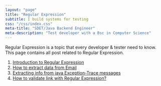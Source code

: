 ```yaml
---
layout: "page"
title: "Regular Expression"
subtitle: I build systems for testing
css: "/css/index.css"
meta-title: "SDET/Java Backend Engineer"
meta-description: "Test developer with a Bsc in Computer Science"
---
```

Regular Expression is a topic that every developer & tester need to know. This page contains all post related to Regular Expression.

1. [Introduction to Regular Expression](http://shantonusarker.blogspot.com/2013/06/introduction-to-regular-expression.html)
2. [How to extract data from Email](http://shantonusarker.blogspot.com/2013/06/email-extracting-regular-expression.html)
3. [Extracting info from java Exception-Trace messages](http://shantonusarker.blogspot.com/2013/06/exception-trace-regex-extraction.html)
4. [How to validate link with Regular Expression?](http://shantonusarker.blogspot.com/2013/07/link-validation-regular-expression.html)